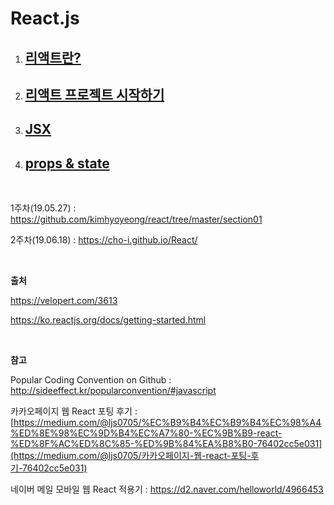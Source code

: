 # React.js

1. ## [리액트란?](/react01.md)

2. ## [리액트 프로젝트 시작하기](/react02.md)

3. ## [JSX](/react03.md)

4. ## [props & state](/react04.md)

<br/>

1주차(19.05.27) : <https://github.com/kimhyoyeong/react/tree/master/section01>

2주차(19.06.18) : https://cho-i.github.io/React/

<br/>

**출처**

<https://velopert.com/3613>

<https://ko.reactjs.org/docs/getting-started.html>

<br/>

**참고**

Popular Coding Convention on Github : <http://sideeffect.kr/popularconvention/#javascript>

카카오페이지 웹 React 포팅 후기 : [https://medium.com/@ljs0705/%EC%B9%B4%EC%B9%B4%EC%98%A4%ED%8E%98%EC%9D%B4%EC%A7%80-%EC%9B%B9-react-%ED%8F%AC%ED%8C%85-%ED%9B%84%EA%B8%B0-76402cc5e031](https://medium.com/@ljs0705/카카오페이지-웹-react-포팅-후기-76402cc5e031)

네이버 메일 모바일 웹 React 적용기 : <https://d2.naver.com/helloworld/4966453>

